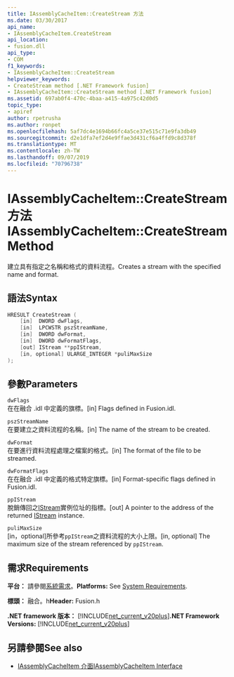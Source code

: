 ```yaml
---
title: IAssemblyCacheItem::CreateStream 方法
ms.date: 03/30/2017
api_name:
- IAssemblyCacheItem.CreateStream
api_location:
- fusion.dll
api_type:
- COM
f1_keywords:
- IAssemblyCacheItem::CreateStream
helpviewer_keywords:
- CreateStream method [.NET Framework fusion]
- IAssemblyCacheItem::CreateStream method [.NET Framework fusion]
ms.assetid: 697ab0f4-470c-4baa-a415-4a975c42d0d5
topic_type:
- apiref
author: rpetrusha
ms.author: ronpet
ms.openlocfilehash: 5af7dc4e1694b66fc4a5ce37e515c71e9fa3db49
ms.sourcegitcommit: d2e1dfa7ef2d4e9ffae3d431cf6a4ffd9c8d378f
ms.translationtype: MT
ms.contentlocale: zh-TW
ms.lasthandoff: 09/07/2019
ms.locfileid: "70796738"
---
```

# <a name="iassemblycacheitemcreatestream-method"></a><span data-ttu-id="34b40-102">IAssemblyCacheItem::CreateStream 方法</span><span class="sxs-lookup"><span data-stu-id="34b40-102">IAssemblyCacheItem::CreateStream Method</span></span>

<span data-ttu-id="34b40-103">建立具有指定之名稱和格式的資料流程。</span><span class="sxs-lookup"><span data-stu-id="34b40-103">Creates a stream with the specified name and format.</span></span>

## <a name="syntax"></a><span data-ttu-id="34b40-104">語法</span><span class="sxs-lookup"><span data-stu-id="34b40-104">Syntax</span></span>

```cpp
HRESULT CreateStream (
    [in]  DWORD dwFlags,
    [in]  LPCWSTR pszStreamName,
    [in]  DWORD dwFormat,
    [in]  DWORD dwFormatFlags,
    [out] IStream **ppIStream,
    [in, optional] ULARGE_INTEGER *puliMaxSize
);
```

## <a name="parameters"></a><span data-ttu-id="34b40-105">參數</span><span class="sxs-lookup"><span data-stu-id="34b40-105">Parameters</span></span>

`dwFlags`\
<span data-ttu-id="34b40-106">在在融合 .idl 中定義的旗標。</span><span class="sxs-lookup"><span data-stu-id="34b40-106">[in] Flags defined in Fusion.idl.</span></span>

`pszStreamName`\
<span data-ttu-id="34b40-107">在要建立之資料流程的名稱。</span><span class="sxs-lookup"><span data-stu-id="34b40-107">[in] The name of the stream to be created.</span></span>

`dwFormat`\
<span data-ttu-id="34b40-108">在要進行資料流程處理之檔案的格式。</span><span class="sxs-lookup"><span data-stu-id="34b40-108">[in] The format of the file to be streamed.</span></span>

`dwFormatFlags`\
<span data-ttu-id="34b40-109">在在融合 .idl 中定義的格式特定旗標。</span><span class="sxs-lookup"><span data-stu-id="34b40-109">[in] Format-specific flags defined in Fusion.idl.</span></span>

`ppIStream`\
<span data-ttu-id="34b40-110">脫銷傳回之[IStream](/windows/desktop/api/objidl/nn-objidl-istream)實例位址的指標。</span><span class="sxs-lookup"><span data-stu-id="34b40-110">[out] A pointer to the address of the returned [IStream](/windows/desktop/api/objidl/nn-objidl-istream) instance.</span></span>

`puliMaxSize`\
<span data-ttu-id="34b40-111">[in，optional]所參考`ppIStream`之資料流程的大小上限。</span><span class="sxs-lookup"><span data-stu-id="34b40-111">[in, optional] The maximum size of the stream referenced by `ppIStream`.</span></span>

## <a name="requirements"></a><span data-ttu-id="34b40-112">需求</span><span class="sxs-lookup"><span data-stu-id="34b40-112">Requirements</span></span>

<span data-ttu-id="34b40-113">**平台：** 請參閱[系統需求](../../get-started/system-requirements.md)。</span><span class="sxs-lookup"><span data-stu-id="34b40-113">**Platforms:** See [System Requirements](../../get-started/system-requirements.md).</span></span>

<span data-ttu-id="34b40-114">**標頭：** 融合。h</span><span class="sxs-lookup"><span data-stu-id="34b40-114">**Header:** Fusion.h</span></span>

<span data-ttu-id="34b40-115">**.NET framework 版本：** [!INCLUDE[net_current_v20plus](../../../../includes/net-current-v20plus-md.md)]</span><span class="sxs-lookup"><span data-stu-id="34b40-115">**.NET Framework Versions:** [!INCLUDE[net_current_v20plus](../../../../includes/net-current-v20plus-md.md)]</span></span>

## <a name="see-also"></a><span data-ttu-id="34b40-116">另請參閱</span><span class="sxs-lookup"><span data-stu-id="34b40-116">See also</span></span>

- [<span data-ttu-id="34b40-117">IAssemblyCacheItem 介面</span><span class="sxs-lookup"><span data-stu-id="34b40-117">IAssemblyCacheItem Interface</span></span>](iassemblycacheitem-interface.md)
